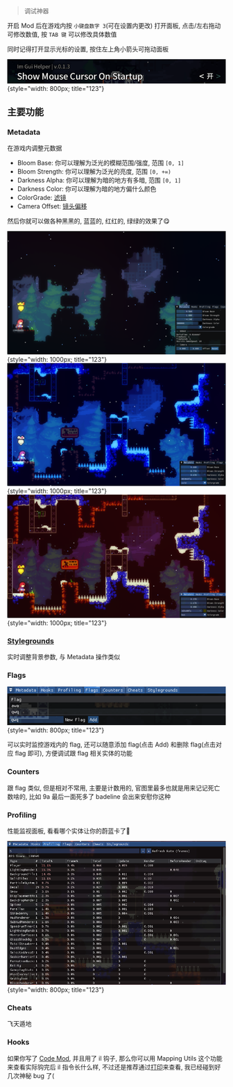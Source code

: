 > 调试神器

开启 Mod 后在游戏内按 `小键盘数字 3`(可在设置内更改) 打开面板, 点击/左右拖动可修改数值, 按 `TAB 键` 可以修改具体数值

同时记得打开显示光标的设置, 按住左上角小箭头可拖动面板 

![cursor_panel](../../assets/mappings/useful_helpers/mapping_utils/cursor_setting.png){style="width: 800px; title="123"}


## 主要功能


### Metadata

在游戏内调整元数据

* Bloom Base: 你可以理解为泛光的模糊范围/强度, 范围 `[0, 1]`
* Bloom Strength: 你可以理解为泛光的亮度, 范围 `[0, +∞)`
* Darkness Alpha: 你可以理解为暗的地方有多暗, 范围 `[0, 1]`
* Darkness Color: 你可以理解为暗的地方偏什么颜色
* ColorGrade: [滤镜](../graphics/color_grading.md)
* Camera Offset: [镜头偏移](../camera.md)

然后你就可以做各种黑黑的, 蓝蓝的, 红红的, 绿绿的效果了😋

![dark](../../assets/mappings/useful_helpers/mapping_utils/dark.png){style="width: 1000px; title="123"}
![blue](../../assets/mappings/useful_helpers/mapping_utils/blue.png){style="width: 1000px; title="123"}
![red](../../assets/mappings/useful_helpers/mapping_utils/red.png){style="width: 1000px; title="123"}

### [Stylegrounds](../loenn/stylegrounds.md)

实时调整背景参数, 与 Metadata 操作类似

### Flags

![flags](../../assets/mappings/useful_helpers/mapping_utils/flags_panel.png){style="width: 800px; title="123"}

可以实时监控游戏内的 flag, 还可以随意添加 flag(点击 Add) 和删除 flag(点击对应 flag 即可), 方便调试跟 flag 相关实体的功能

### Counters

跟 flag 类似, 但是相对不常用, 主要是计数用的, 官图里最多也就是用来记记死亡数啥的, 比如 9a 最后一面死多了 badeline 会出来安慰你这种

### Profiling

性能监视面板, 看看哪个实体让你的蔚蓝卡了👀

![profiling](../../assets/mappings/useful_helpers/mapping_utils/profiling.png){style="width: 800px; title="123"}

### Cheats

飞天遁地

### Hooks

如果你写了 [Code Mod](../code.md), 并且用了 il 钩子, 那么你可以用 Mapping Utils 这个功能来查看实际钩完后 il 指令长什么样, 不过还是推荐通过[打印](https://github.com/LozenChen/TAS-Helper/blob/ec8ec86bc110d1c5cd89dec7b01676514542c4e2/Source/Utils/HookHelper.cs#L447)来查看, 我已经碰到好几次神秘 bug 了(